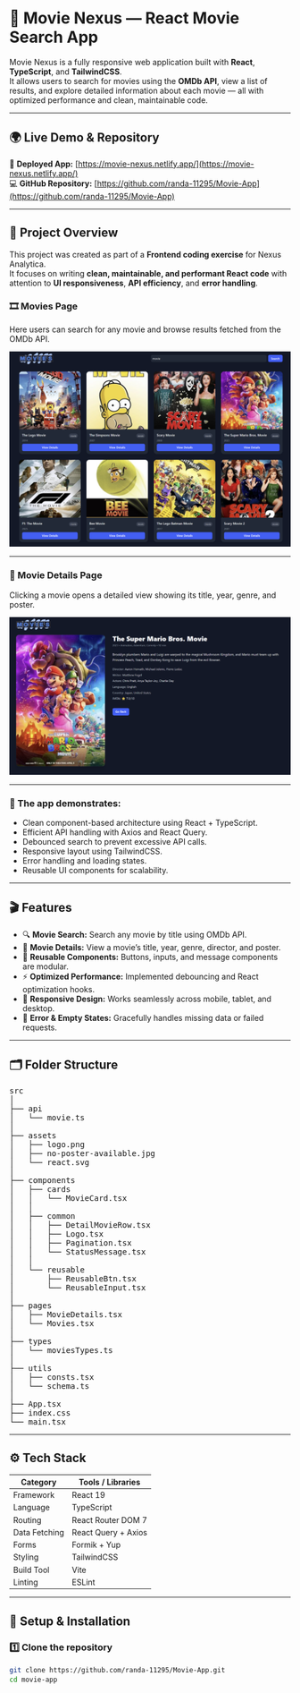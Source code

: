 # 🎥 Movie Nexus — React Movie Search App

Movie Nexus is a fully responsive web application built with **React**, **TypeScript**, and **TailwindCSS**.  
It allows users to search for movies using the **OMDb API**, view a list of results, and explore detailed information about each movie — all with optimized performance and clean, maintainable code.

---

## 🌍 Live Demo & Repository

🔗 **Deployed App:** [https://movie-nexus.netlify.app/](https://movie-nexus.netlify.app/)  
💻 **GitHub Repository:** [https://github.com/randa-11295/Movie-App](https://github.com/randa-11295/Movie-App)

---

## 🧩 Project Overview

This project was created as part of a **Frontend coding exercise** for Nexus Analytica.  
It focuses on writing **clean, maintainable, and performant React code** with attention to **UI responsiveness**, **API efficiency**, and **error handling**.

### 🎞️ Movies Page
Here users can search for any movie and browse results fetched from the OMDb API.

![Movies Page](./src/assets/movies.png)

---

### 📄 Movie Details Page
Clicking a movie opens a detailed view showing its title, year, genre, and poster.

![Movie Details Page](./src/assets/movie-details.png)

---

### 🎯 The app demonstrates:
- Clean component-based architecture using React + TypeScript.
- Efficient API handling with Axios and React Query.
- Debounced search to prevent excessive API calls.
- Responsive layout using TailwindCSS.
- Error handling and loading states.
- Reusable UI components for scalability.

---

## 🎬 Features

- 🔍 **Movie Search:** Search any movie by title using OMDb API.  
- 🧭 **Movie Details:** View a movie’s title, year, genre, director, and poster.  
- 🧱 **Reusable Components:** Buttons, inputs, and message components are modular.  
- ⚡ **Optimized Performance:** Implemented debouncing and React optimization hooks.  
- 📱 **Responsive Design:** Works seamlessly across mobile, tablet, and desktop.  
- 🚨 **Error & Empty States:** Gracefully handles missing data or failed requests.  

---

## 🗂️ Folder Structure

<pre>
src
│
├── api
│   └── movie.ts
│
├── assets
│   ├── logo.png
│   ├── no-poster-available.jpg
│   └── react.svg
│
├── components
│   ├── cards
│   │   └── MovieCard.tsx
│   │
│   ├── common
│   │   ├── DetailMovieRow.tsx
│   │   ├── Logo.tsx
│   │   ├── Pagination.tsx
│   │   └── StatusMessage.tsx
│   │
│   └── reusable
│       ├── ReusableBtn.tsx
│       └── ReusableInput.tsx
│
├── pages
│   ├── MovieDetails.tsx
│   └── Movies.tsx
│
├── types
│   └── moviesTypes.ts
│
├── utils
│   ├── consts.tsx
│   └── schema.ts
│
├── App.tsx
├── index.css
└── main.tsx
</pre>

---

## ⚙️ Tech Stack

| Category | Tools / Libraries |
|-----------|------------------|
| Framework | React 19 |
| Language | TypeScript |
| Routing | React Router DOM 7 |
| Data Fetching | React Query + Axios |
| Forms | Formik + Yup |
| Styling | TailwindCSS |
| Build Tool | Vite |
| Linting | ESLint |

---

## 🧠 Setup & Installation

### 1️⃣ Clone the repository
```bash
git clone https://github.com/randa-11295/Movie-App.git
cd movie-app
